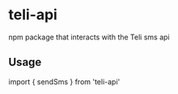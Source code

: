 # teli-api
npm package that interacts with the Teli sms api

## Usage
import { sendSms } from 'teli-api'
